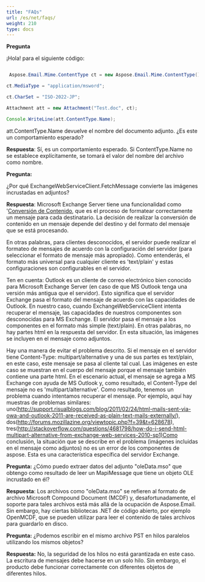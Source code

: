 ```yaml
---
title: "FAQs"
url: /es/net/faqs/
weight: 210
type: docs
---
```


**Pregunta**

¡Hola! para el siguiente código:

``` java

 Aspose.Email.Mime.ContentType ct = new Aspose.Email.Mime.ContentType();

ct.MediaType = "application/msword";

ct.CharSet = "ISO-2022-JP";

Attachment att = new Attachment("Test.doc", ct);

Console.WriteLine(att.ContentType.Name);

```

att.ContentType.Name devuelve el nombre del documento adjunto. ¿Es este un comportamiento esperado?

**Respuesta**: 
Sí, es un comportamiento esperado. Si ContentType.Name no se establece explícitamente, se tomará el valor del nombre del archivo como nombre.

**Pregunta:**

¿Por qué ExchangeWebServiceClient.FetchMessage convierte las imágenes incrustadas en adjuntos?

**Respuesta**: 
Microsoft Exchange Server tiene una funcionalidad como '[Conversión de Contenido](http://technet.microsoft.com/en-us/library/bb232174\(EXCHG.80\).aspx), que es el proceso de formatear correctamente un mensaje para cada destinatario. La decisión de realizar la conversión de contenido en un mensaje depende del destino y del formato del mensaje que se está procesando.

En otras palabras, para clientes desconocidos, el servidor puede realizar el formateo de mensajes de acuerdo con la configuración del servidor (para seleccionar el formato de mensaje más apropiado). Como entenderás, el formato más universal para cualquier cliente es 'text/plain' y estas configuraciones son configurables en el servidor.

Ten en cuenta: Outlook es un cliente de correo electrónico bien conocido para Microsoft Exchange Server (en caso de que MS Outlook tenga una versión más antigua que el servidor). Esto significa que el servidor Exchange pasa el formato del mensaje de acuerdo con las capacidades de Outlook. En nuestro caso, cuando ExchangeWebServiceClient intenta recuperar el mensaje, las capacidades de nuestros componentes son desconocidas para MS Exchange. El servidor pasa el mensaje a los componentes en el formato más simple (text/plain). En otras palabras, no hay partes html en la respuesta del servidor. En esta situación, las imágenes se incluyen en el mensaje como adjuntos.

Hay una manera de evitar el problema descrito. Si el mensaje en el servidor tiene Content-Type: multipart/alternative y una de sus partes es text/plain, en este caso, este mensaje se pasa al cliente tal cual. Las imágenes en este caso se muestran en el cuerpo del mensaje porque el mensaje también contiene una parte html. En el escenario actual, el mensaje se agrega a MS Exchange con ayuda de MS Outlook y, como resultado, el Content-Type del mensaje no es 'multipart/alternative'. Como resultado, tenemos un problema cuando intentamos recuperar el mensaje. Por ejemplo, aquí hay muestras de problemas similares: uno(<http://support.risualblogs.com/blog/2011/02/24/html-mails-sent-via-owa-and-outlook-2011-are-received-as-plain-text-mails-externally/>), dos(<http://forums.mozillazine.org/viewtopic.php?f=39&t=628678>), tres(<http://stackoverflow.com/questions/4681798/how-do-i-send-html-multipart-alternative-from-exchange-web-services-2010-sp1)Como> conclusión, la situación que se describe en el problema (imágenes incluidas en el mensaje como adjuntos) no es un error de los componentes de aspose. Esta es una característica específica del servidor Exchange.

**Pregunta:** 
¿Cómo puedo extraer datos del adjunto "oleData.mso" que obtengo como resultado de leer un MapiMessage que tiene un objeto OLE incrustado en él?

**Respuesta**: 
Los archivos como "oleData.mso" se refieren al formato de archivo Microsoft Compound Document (MCDF) y, desafortunadamente, el soporte para tales archivos está más allá de la ocupación de Aspose.Email. Sin embargo, hay ciertas bibliotecas .NET de código abierto, por ejemplo OpenMCDF, que se pueden utilizar para leer el contenido de tales archivos para guardarlo en disco.

**Pregunta:** 
¿Podemos escribir en el mismo archivo PST en hilos paralelos utilizando los mismos objetos?

**Respuesta:** 
No, la seguridad de los hilos no está garantizada en este caso. La escritura de mensajes debe hacerse en un solo hilo. Sin embargo, el producto debe funcionar correctamente con diferentes objetos de diferentes hilos.